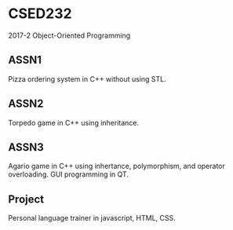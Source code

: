 # CSED232
2017-2 Object-Oriented Programming

## ASSN1
Pizza ordering system in C++ without using STL.

## ASSN2
Torpedo game in C++ using inheritance.

## ASSN3
Agario game in C++ using inhertance, polymorphism, and operator overloading.
GUI programming in QT.

## Project
Personal language trainer in javascript, HTML, CSS.

